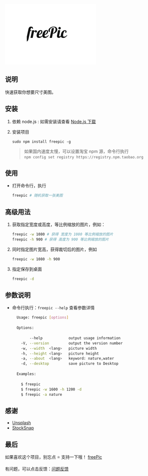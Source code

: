 ![freePic](./img/freepic.png)

## 说明

快速获取你想要尺寸美图。

## 安装
1. 依赖 node.js : 如需安装请查看 [Node.js 下载](https://nodejs.org/en/download/)

2. 安装项目

    ```
    sudo npm install freepic -g
    ```

    > 如果国内速度太慢，可以设置淘宝 npm 源，命令行执行  
    > `npm config set registry https://registry.npm.taobao.org`

## 使用

- 打开命令行，执行

    ```bash
    freepic # 随机获取一张美图
    ```

## 高级用法

1. 获取指定宽度或高度，等比例缩放的图片，例如：

    ```bash
    freepic -w 1080 # 获得 宽度为 1080 等比例缩放的图片
    freepic -h 900 # 获得 高度为 900 等比例缩放的图片
    ```

2. 同时指定图片宽高，获得裁切后的图片，例如
    ```bash
    freepic -w 1080 -h 900
    ```

3. 指定保存到桌面
    ```bash
    freepic -d
    ```

## 参数说明

- 命令行执行：`freepic --help` 查看参数详情

  ```bash
    Usage: freepic [options]

    Options:

          --help            output usage information
      -V, --version         output the version number
      -w, --width  <lang>   picture width
      -h, --height <lang>   picture height
      -a, --about  <lang>   keyword: nature,water
      -d, --desktop         save picture to Desktop

    Examples:

      $ freepic
      $ freepic -w 1600 -h 1200 -d
      $ freepic -a nature
  ```

## 感谢

- [Unsplash](https://unsplash.com)
- [StockSnap](https://stocksnap.io/)

## 最后

如果喜欢这个项目，别忘点 ⭐ 支持一下哦！ [freePic](https://github.com/boboidream/freePic)

有问题，可以点击反馈：[问题反馈](https://github.com/boboidream/freePic/issues)
